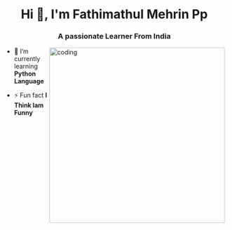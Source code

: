 <h1 align="center">Hi 👋, I'm Fathimathul Mehrin Pp</h1>
<h3 align="center">A passionate Learner From India</h3>
<img align="right" alt="coding" width="400" src="https://i.pinimg.com/originals/e7/26/c7/e726c74ac081eed50feee1433d12c998.gif">

- 🌱 I’m currently learning **Python Language**

- ⚡ Fun fact **I Think Iam Funny**


<p align="left">
</p>



<!--
**MEHRINPP/MEHRINPP** is a ✨ _special_ ✨ repository because its `README.md` (this file) appears on your GitHub profile.

Here are some ideas to get you started:

- 🔭 I’m currently working on ...
- 🌱 I’m currently learning ...
- 👯 I’m looking to collaborate on ...
- 🤔 I’m looking for help with ...
- 💬 Ask me about ...
- 📫 How to reach me: ...
- 😄 Pronouns: ...
- ⚡ Fun fact: ...
-->
